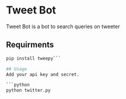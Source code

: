# Tweet Bot

Tweet Bot is a bot to search queries on tweeter 

## Requirments

```bash
pip install tweepy```

## Usage
Add your api key and secret.

```python
python twitter.py
```
